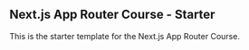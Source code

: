 ## Next.js App Router Course - Starter

This is the starter template for the Next.js App Router Course. 
